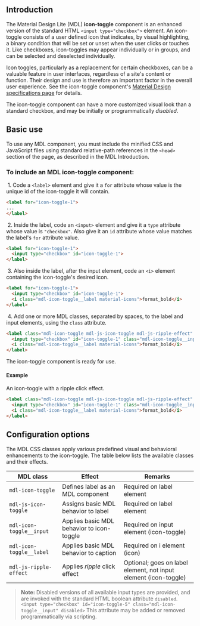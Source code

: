## Introduction
The Material Design Lite (MDL) **icon-toggle** component is an enhanced version of the standard HTML `<input type="checkbox">` element. An icon-toggle consists of a user defined icon that indicates, by visual highlighting, a binary condition that will be set or unset when the user clicks or touches it. Like checkboxes, icon-toggles may appear individually or in groups, and can be selected and deselected individually.

Icon toggles, particularly as a replacement for certain checkboxes, can be a valuable feature in user interfaces, regardless of a site's content or function. Their design and use is therefore an important factor in the overall user experience. See the icon-toggle component's [Material Design specifications page](http://www.google.com/design/spec/components/buttons.html#buttons-other-buttons) for details.

The icon-toggle component can have a more customized visual look than a standard checkbox, and may be initially or programmatically *disabled*.

## Basic use
To use any MDL component, you must include the minified CSS and JavaScript files using standard relative-path references in the `<head>` section of the page, as described in the MDL Introduction.

### To include an MDL **icon-toggle** component:

&nbsp;1. Code a `<label>` element and give it a `for` attribute whose value is the unique id of the icon-toggle it will contain.
```html
<label for="icon-toggle-1">
...
</label>
```
&nbsp;2. Inside the label, code an `<input>` element and give it a `type` attribute whose value is `"checkbox"`. Also give it an `id` attribute whose value matches the label's `for` attribute value.
```html
<label for="icon-toggle-1">
  <input type="checkbox" id="icon-toggle-1">
</label>
```
&nbsp;3. Also inside the label, after the input element, code an `<i>` element containing the icon-toggle's desired icon.
```html
<label for="icon-toggle-1">
  <input type="checkbox" id="icon-toggle-1">
  <i class="mdl-icon-toggle__label material-icons">format_bold</i>
</label>
```
&nbsp;4. Add one or more MDL classes, separated by spaces, to the label and input elements, using the `class` attribute.
```html
<label class="mdl-icon-toggle mdl-js-icon-toggle mdl-js-ripple-effect" for="icon-toggle-1">
  <input type="checkbox" id="icon-toggle-1" class="mdl-icon-toggle__input">
  <i class="mdl-icon-toggle__label material-icons">format_bold</i>
</label>
```

The icon-toggle component is ready for use.

#### Example

An icon-toggle with a ripple click effect.

```html
<label class="mdl-icon-toggle mdl-js-icon-toggle mdl-js-ripple-effect" for="icon-toggle-1">
  <input type="checkbox" id="icon-toggle-1" class="mdl-icon-toggle__input">
  <i class="mdl-icon-toggle__label material-icons">format_bold</i>
</label>
```

## Configuration options
The MDL CSS classes apply various predefined visual and behavioral enhancements to the icon-toggle. The table below lists the available classes and their effects.

| MDL class | Effect | Remarks |
|-----------|--------|---------|
| `mdl-icon-toggle` | Defines label as an MDL component | Required on label element|
| `mdl-js-icon-toggle` | Assigns basic MDL behavior to label | Required on label element |
| `mdl-icon-toggle__input` | Applies basic MDL behavior to icon-toggle | Required on input element (icon-toggle) |
| `mdl-icon-toggle__label` | Applies basic MDL behavior to caption | Required on i element (icon) |
| `mdl-js-ripple-effect` | Applies *ripple* click effect | Optional; goes on label element, not input element (icon-toggle) |

>**Note:** Disabled versions of all available input types are provided, and are invoked with the standard HTML boolean attribute `disabled`. `<input type="checkbox" id="icon-toggle-5" class="mdl-icon-toggle__input" disabled>`
>This attribute may be added or removed programmatically via scripting.
